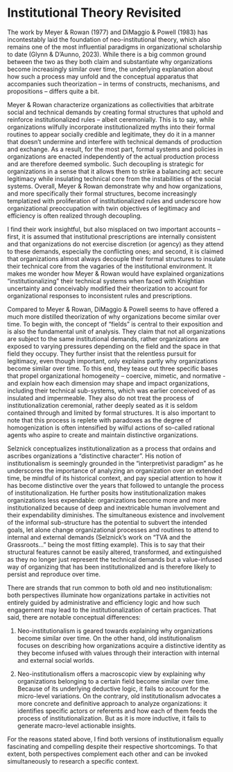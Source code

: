 # Institutional Theory Revisited 

The work by Meyer & Rowan (1977) and DiMaggio & Powell (1983) has incontestably laid the foundation of neo-institutional theory, which also remains one of the most influential paradigms in organizational scholarship to date (Glynn & D’Aunno, 2023). While there is a big common ground between the two as they both claim and substantiate why organizations become increasingly similar over time, the underlying explanation about how such a process may unfold and the conceptual apparatus that accompanies such theorization – in terms of constructs, mechanisms, and propositions – differs quite a bit. 

Meyer & Rowan characterize organizations as collectivities that arbitrate social and technical demands by creating formal structures that uphold and reinforce institutionalized rules – albeit ceremonially. This is to say, while organizations wilfully incorporate institutionalized myths into their formal routines to appear socially credible and legitimate, they do it in a manner that doesn’t undermine and interfere with technical demands of production and exchange. As a result, for the most part, formal systems and policies in organizations are enacted independently of the actual production process and are therefore deemed symbolic. Such decoupling is strategic for organizations in a sense that it allows them to strike a balancing act: secure legitimacy while insulating technical core from the instabilities of the social systems. Overall, Meyer & Rowan demonstrate why and how organizations, and more specifically their formal structures, become increasingly templatized with proliferation of institutionalized rules and underscore how organizational preoccupation with twin objectives of legitimacy and efficiency is often realized through decoupling. 

I find their work insightful, but also misplaced on two important accounts – first, it is assumed that institutional prescriptions are internally consistent and that organizations do not exercise discretion (or agency) as they attend to these demands, especially the conflicting ones; and second, it is claimed that organizations almost always decouple their formal structures to insulate their technical core from the vagaries of the institutional environment. It makes me wonder how Meyer & Rowan would have explained organizations “institutionalizing” their technical systems when faced with Knightian uncertainty and conceivably modified their theorization to account for organizational responses to inconsistent rules and prescriptions.  

Compared to Meyer & Rowan, DiMaggio & Powell seems to have offered a much more distilled theorization of why organizations become similar over time. To begin with, the concept of “fields” is central to their exposition and is also the fundamental unit of analysis. They claim that not all organizations are subject to the same institutional demands, rather organizations are exposed to varying pressures depending on the field and the space in that field they occupy. They further insist that the relentless pursuit for legitimacy, even though important, only explains partly why organizations become similar over time. To this end, they tease out three specific bases that propel organizational homogeneity – coercive, mimetic, and normative - and explain how each dimension may shape and impact organizations, including their technical sub-systems, which was earlier conceived of as insulated and impermeable. They also do not treat the process of institutionalization ceremonial, rather deeply seated as it is seldom contained through and limited by formal structures. It is also important to note that this process is replete with paradoxes as the degree of homogenization is often intensified by wilful actions of so-called rational agents who aspire to create and maintain distinctive organizations. 

Selznick conceptualizes institutionalization as a process that ordains and ascribes organizations a “distinctive character”. His notion of institutionalism is seemingly grounded in the “interpretivist paradigm” as he underscores the importance of analyzing an organization over an extended time, be mindful of its historical context, and pay special attention to how it has become distinctive over the years that followed to untangle the process of institutionalization. He further posits how institutionalization makes organizations less expendable: organizations become more and more institutionalized because of deep and inextricable human involvement and their expendability diminishes. The simultaneous existence and involvement of the informal sub-structure has the potential to subvert the intended goals, let alone change organizational processes and routines to attend to internal and external demands (Selznick’s work on “TVA and the Grassroots...” being the most fitting example). This is to say that their structural features cannot be easily altered, transformed, and extinguished as they no longer just represent the technical demands but a value-infused way of organizing that has been institutionalized and is therefore likely to persist and reproduce over time.  

There are strands that run common to both old and neo institutionalism: both perspectives illuminate how organizations partake in activities not entirely guided by administrative and efficiency logic and how such engagement may lead to the institutionalization of certain practices. That said, there are notable conceptual differences:  

1. Neo-institutionalism is geared towards explaining why organizations become similar over time. On the other hand, old institutionalism focuses on describing how organizations acquire a distinctive identity as they become infused with values through their interaction with internal and external social worlds. 

2. Neo-institutionalism offers a macroscopic view by explaining why organizations belonging to a certain field become similar over time. Because of its underlying deductive logic, it fails to account for the micro-level variations. On the contrary, old institutionalism advocates a more concrete and definitive approach to analyze organizations: it identifies specific actors or referents and how each of them feeds the process of institutionalization. But as it is more inductive, it fails to generate macro-level actionable insights.  

For the reasons stated above, I find both versions of institutionalism equally fascinating and compelling despite their respective shortcomings. To that extent, both perspectives complement each other and can be invoked simultaneously to research a specific context.

